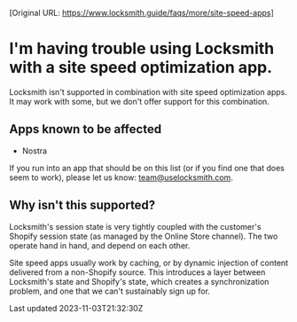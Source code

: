 [Original URL: https://www.locksmith.guide/faqs/more/site-speed-apps]

# I'm having trouble using Locksmith with a site speed optimization app.

Locksmith isn't supported in combination with site speed optimization apps. It may work with some, but we don't offer support for this combination.

## Apps known to be affected

- Nostra

If you run into an app that should be on this list (or if you find one that does seem to work), please let us know: team@uselocksmith.com.

## Why isn't this supported?

Locksmith's session state is very tightly coupled with the customer's Shopify session state (as managed by the Online Store channel). The two operate hand in hand, and depend on each other.

Site speed apps usually work by caching, or by dynamic injection of content delivered from a non-Shopify source. This introduces a layer between Locksmith's state and Shopify's state, which creates a synchronization problem, and one that we can't sustainably sign up for.

Last updated 2023-11-03T21:32:30Z